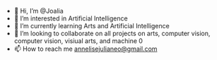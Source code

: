 - 👋 Hi, I’m @Joalia     
- 👀 I’m interested in  Artificial Intelligence
- 🌱 I’m currently learning Arts and Artificial Intelligence
- 💞️ I’m looking to collaborate on all projects on arts, computer vision, computer vision,  visiual arts, and machine 0
- 📫 How to reach me annelisejulianeo@gmail.com

<!---
Joalia/Joalia is a ✨ special ✨ repository because its `README.md` (this file) appears on your GitHub profile.
You can click the Preview link to take a look at your changes.
